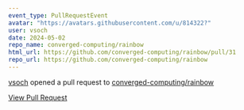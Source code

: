 ```yaml
---
event_type: PullRequestEvent
avatar: "https://avatars.githubusercontent.com/u/814322?"
user: vsoch
date: 2024-05-02
repo_name: converged-computing/rainbow
html_url: https://github.com/converged-computing/rainbow/pull/31
repo_url: https://github.com/converged-computing/rainbow
---
```


<a href='https://github.com/vsoch' target='_blank'>vsoch</a> opened a pull request to <a href='https://github.com/converged-computing/rainbow' target='_blank'>converged-computing/rainbow</a>

<a href='https://github.com/converged-computing/rainbow/pull/31' target='_blank'>View Pull Request</a>